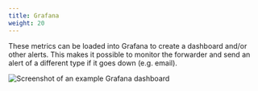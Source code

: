 ```yaml
---
title: Grafana
weight: 20
---
```


These metrics can be loaded into Grafana to create a dashboard and/or other alerts. This makes it possible to monitor the forwarder and send an alert of a different type if it goes down (e.g. email).

![Screenshot of an example Grafana dashboard](/img/exampleGrafanaDashboard.png)
